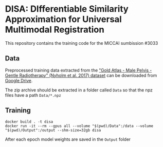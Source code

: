 # DISA: DIfferentiable Similarity Approximation for Universal Multimodal Registration

This repository contains the training code for the MICCAI sumbission #3033

## Data
Preprocessed training data extracted from the ["Gold Atlas - Male Pelvis - Gentle Radiotherapy" (Nyholm et al. 2017) dataset](https://doi.org/10.5281/zenodo.583096) can be downloaded from [Google Drive](https://drive.google.com/file/d/1AqhbgZHK-JL9qz_V_bJRWGhHGG44h0bU/view?usp=sharing).

The zip archive should be extracted in a folder called `Data` so that the npz files have a path `Data/*.npz`

## Training
```
docker build . -t disa
docker run -it --rm --gpus all --volume "$(pwd)/Data":/data --volume "$(pwd)/Output":/output --shm-size=32gb disa
```
After each epoch model weights are saved in the `Output` folder
